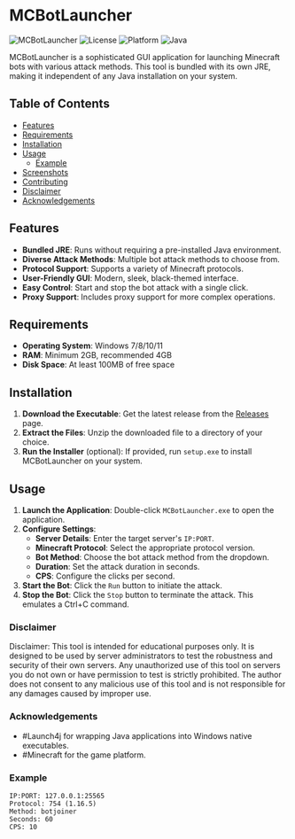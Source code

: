 # MCBotLauncher

![MCBotLauncher](https://img.shields.io/badge/version-1.0-blue.svg)
![License](https://img.shields.io/badge/license-MIT-green.svg)
![Platform](https://img.shields.io/badge/platform-Windows-yellow.svg)
![Java](https://img.shields.io/badge/java-11%2B-red.svg)

MCBotLauncher is a sophisticated GUI application for launching Minecraft bots with various attack methods. This tool is bundled with its own JRE, making it independent of any Java installation on your system.

## Table of Contents

- [Features](#features)
- [Requirements](#requirements)
- [Installation](#installation)
- [Usage](#usage)
  - [Example](#example)
- [Screenshots](#screenshots)
- [Contributing](#contributing)
- [Disclaimer](#disclaimer)
- [Acknowledgements](#acknowledgements)

## Features

- **Bundled JRE**: Runs without requiring a pre-installed Java environment.
- **Diverse Attack Methods**: Multiple bot attack methods to choose from.
- **Protocol Support**: Supports a variety of Minecraft protocols.
- **User-Friendly GUI**: Modern, sleek, black-themed interface.
- **Easy Control**: Start and stop the bot attack with a single click.
- **Proxy Support**: Includes proxy support for more complex operations.

## Requirements

- **Operating System**: Windows 7/8/10/11
- **RAM**: Minimum 2GB, recommended 4GB
- **Disk Space**: At least 100MB of free space

## Installation

1. **Download the Executable**: Get the latest release from the [Releases]([https://github.com/R-Samir-Bhuiyan-A/mcbot.exe/releases) page.
2. **Extract the Files**: Unzip the downloaded file to a directory of your choice.
3. **Run the Installer** (optional): If provided, run `setup.exe` to install MCBotLauncher on your system.

## Usage

1. **Launch the Application**: Double-click `MCBotLauncher.exe` to open the application.
2. **Configure Settings**:
    - **Server Details**: Enter the target server's `IP:PORT`.
    - **Minecraft Protocol**: Select the appropriate protocol version.
    - **Bot Method**: Choose the bot attack method from the dropdown.
    - **Duration**: Set the attack duration in seconds.
    - **CPS**: Configure the clicks per second.
3. **Start the Bot**: Click the `Run` button to initiate the attack.
4. **Stop the Bot**: Click the `Stop` button to terminate the attack. This emulates a Ctrl+C command.



### Disclaimer

Disclaimer: This tool is intended for educational purposes only. It is designed to be used by server administrators to test the robustness and security of their own servers. Any unauthorized use of this tool on servers you do not own or have permission to test is strictly prohibited. The author does not consent to any malicious use of this tool and is not responsible for any damages caused by improper use.


### Acknowledgements
- #Launch4j for wrapping Java applications into Windows native executables.
- #Minecraft for the game platform.





### Example

```plaintext
IP:PORT: 127.0.0.1:25565
Protocol: 754 (1.16.5)
Method: botjoiner
Seconds: 60
CPS: 10



